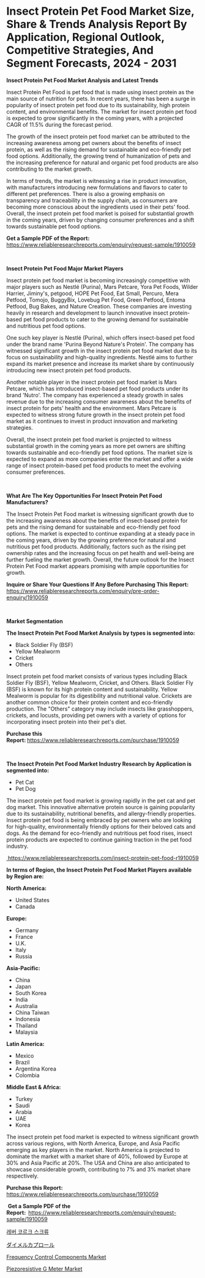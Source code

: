 <p><h1>Insect Protein Pet Food Market Size, Share & Trends Analysis Report By Application, Regional Outlook, Competitive Strategies, And Segment Forecasts, 2024 - 2031</h1></p><p><strong>Insect Protein Pet Food Market Analysis and Latest Trends</strong></p>
<p><p>Insect Protein Pet Food is pet food that is made using insect protein as the main source of nutrition for pets. In recent years, there has been a surge in popularity of insect protein pet food due to its sustainability, high protein content, and environmental benefits. The market for insect protein pet food is expected to grow significantly in the coming years, with a projected CAGR of 11.5% during the forecast period.</p><p>The growth of the insect protein pet food market can be attributed to the increasing awareness among pet owners about the benefits of insect protein, as well as the rising demand for sustainable and eco-friendly pet food options. Additionally, the growing trend of humanization of pets and the increasing preference for natural and organic pet food products are also contributing to the market growth.</p><p>In terms of trends, the market is witnessing a rise in product innovation, with manufacturers introducing new formulations and flavors to cater to different pet preferences. There is also a growing emphasis on transparency and traceability in the supply chain, as consumers are becoming more conscious about the ingredients used in their pets' food. Overall, the insect protein pet food market is poised for substantial growth in the coming years, driven by changing consumer preferences and a shift towards sustainable pet food options.</p></p>
<p><strong>Get a Sample PDF of the Report:&nbsp;</strong> <a href="https://www.reliableresearchreports.com/enquiry/request-sample/1910059">https://www.reliableresearchreports.com/enquiry/request-sample/1910059</a></p>
<p>&nbsp;</p>
<p><strong>Insect Protein Pet Food Major Market Players</strong></p>
<p><p>Insect protein pet food market is becoming increasingly competitive with major players such as Nestlé (Purina), Mars Petcare, Yora Pet Foods, Wilder Harrier, Jiminy's, petgood, HOPE Pet Food, Eat Small, Percuro, Mera Petfood, Tomojo, BuggyBix, Lovebug Pet Food, Green Petfood, Entoma Petfood, Bug Bakes, and Nature Creation. These companies are investing heavily in research and development to launch innovative insect protein-based pet food products to cater to the growing demand for sustainable and nutritious pet food options.</p><p>One such key player is Nestlé (Purina), which offers insect-based pet food under the brand name 'Purina Beyond Nature's Protein'. The company has witnessed significant growth in the insect protein pet food market due to its focus on sustainability and high-quality ingredients. Nestlé aims to further expand its market presence and increase its market share by continuously introducing new insect protein pet food products.</p><p>Another notable player in the insect protein pet food market is Mars Petcare, which has introduced insect-based pet food products under its brand 'Nutro'. The company has experienced a steady growth in sales revenue due to the increasing consumer awareness about the benefits of insect protein for pets' health and the environment. Mars Petcare is expected to witness strong future growth in the insect protein pet food market as it continues to invest in product innovation and marketing strategies.</p><p>Overall, the insect protein pet food market is projected to witness substantial growth in the coming years as more pet owners are shifting towards sustainable and eco-friendly pet food options. The market size is expected to expand as more companies enter the market and offer a wide range of insect protein-based pet food products to meet the evolving consumer preferences.</p></p>
<p>&nbsp;</p>
<p><strong>What Are The Key Opportunities For Insect Protein Pet Food Manufacturers?</strong></p>
<p><p>The Insect Protein Pet Food market is witnessing significant growth due to the increasing awareness about the benefits of insect-based protein for pets and the rising demand for sustainable and eco-friendly pet food options. The market is expected to continue expanding at a steady pace in the coming years, driven by the growing preference for natural and nutritious pet food products. Additionally, factors such as the rising pet ownership rates and the increasing focus on pet health and well-being are further fueling the market growth. Overall, the future outlook for the Insect Protein Pet Food market appears promising with ample opportunities for growth.</p></p>
<p><strong>Inquire or Share Your Questions If Any Before Purchasing This Report:</strong> <a href="https://www.reliableresearchreports.com/enquiry/pre-order-enquiry/1910059">https://www.reliableresearchreports.com/enquiry/pre-order-enquiry/1910059</a></p>
<p>&nbsp;</p>
<p><strong>Market Segmentation</strong></p>
<p><strong>The Insect Protein Pet Food Market Analysis by types is segmented into:</strong></p>
<p><ul><li>Black Soldier Fly (BSF)</li><li>Yellow Mealworm</li><li>Cricket</li><li>Others</li></ul></p>
<p><p>Insect protein pet food market consists of various types including Black Soldier Fly (BSF), Yellow Mealworm, Cricket, and Others. Black Soldier Fly (BSF) is known for its high protein content and sustainability. Yellow Mealworm is popular for its digestibility and nutritional value. Crickets are another common choice for their protein content and eco-friendly production. The "Others" category may include insects like grasshoppers, crickets, and locusts, providing pet owners with a variety of options for incorporating insect protein into their pet's diet.</p></p>
<p><strong>Purchase this Report:&nbsp;</strong><a href="https://www.reliableresearchreports.com/purchase/1910059">https://www.reliableresearchreports.com/purchase/1910059</a></p>
<p>&nbsp;</p>
<p><strong>The Insect Protein Pet Food Market Industry Research by Application is segmented into:</strong></p>
<p><ul><li>Pet Cat</li><li>Pet Dog</li></ul></p>
<p><p>The insect protein pet food market is growing rapidly in the pet cat and pet dog market. This innovative alternative protein source is gaining popularity due to its sustainability, nutritional benefits, and allergy-friendly properties. Insect protein pet food is being embraced by pet owners who are looking for high-quality, environmentally friendly options for their beloved cats and dogs. As the demand for eco-friendly and nutritious pet food rises, insect protein products are expected to continue gaining traction in the pet food industry.</p></p>
<p><a href="https://www.reliableresearchreports.com/insect-protein-pet-food-r1910059">&nbsp;https://www.reliableresearchreports.com/insect-protein-pet-food-r1910059</a></p>
<p><strong>In terms of Region, the Insect Protein Pet Food Market Players available by Region are:</strong></p>
<p>
    <p> <strong> North America: </strong>
        <ul>
            <li>United States</li>
            <li>Canada</li>
        </ul>
        </p> 
    <p> <strong> Europe: </strong>
        <ul>
            <li>Germany</li>
            <li>France</li>
            <li>U.K.</li>
            <li>Italy</li>
            <li>Russia</li>
        </ul>
        </p> 
    <p> <strong> Asia-Pacific: </strong>
        <ul>
            <li>China</li>
            <li>Japan</li>
            <li>South Korea</li>
            <li>India</li>
            <li>Australia</li>
            <li>China Taiwan</li>
            <li>Indonesia</li>
            <li>Thailand</li>
            <li>Malaysia</li>
        </ul>
        </p> 
    <p> <strong> Latin America: </strong>
        <ul>
            <li>Mexico</li>
            <li>Brazil</li>
            <li>Argentina Korea</li>
            <li>Colombia</li>
        </ul>
        </p> 
    <p> <strong> Middle East & Africa: </strong>
        <ul>
            <li>Turkey</li>
            <li>Saudi</li>
            <li>Arabia</li>
            <li>UAE</li>
            <li>Korea</li>
        </ul>
    </p>
    </p>
<p><p>The insect protein pet food market is expected to witness significant growth across various regions, with North America, Europe, and Asia Pacific emerging as key players in the market. North America is projected to dominate the market with a market share of 40%, followed by Europe at 30% and Asia Pacific at 20%. The USA and China are also anticipated to showcase considerable growth, contributing to 7% and 3% market share respectively.</p></p>
<p><strong>Purchase this Report: </strong><a href="https://www.reliableresearchreports.com/purchase/1910059">https://www.reliableresearchreports.com/purchase/1910059</a></p>
<p>&nbsp;<strong>Get a Sample PDF of the Report:&nbsp;&nbsp;</strong><a href="https://www.reliableresearchreports.com/enquiry/request-sample/1910059">https://www.reliableresearchreports.com/enquiry/request-sample/1910059</a></p>
<p><strong></strong></p>
<p><p><a href="https://github.com/vseigx30c9a1j/Market-Research-Report-List-3/blob/main/685515238702.md">레버 코르크 스크류</a></p><p><a href="https://github.com/ksxzwxabcuynh011/Market-Research-Report-List-3/blob/main/826708329400.md">ダイメルカプロール</a></p><p><a href="https://medium.com/@kaceyrath00/frequency-control-components-market-report-by-product-type-quartz-crystal-resonators-tuning-fork-703eed395f64">Frequency Control Components Market</a></p><p><a href="https://medium.com/@philipholland626/global-piezoresistive-g-meter-market-trends-insights-into-growth-opportunities-and-challenges-d1083a99d2ef">Piezoresistive G Meter Market</a></p></p>